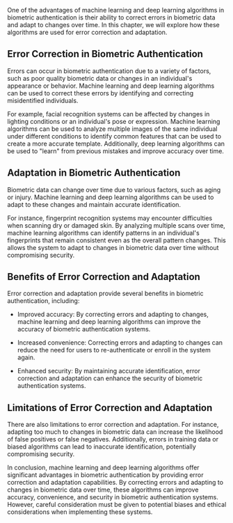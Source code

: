 
One of the advantages of machine learning and deep learning algorithms in biometric authentication is their ability to correct errors in biometric data and adapt to changes over time. In this chapter, we will explore how these algorithms are used for error correction and adaptation.

Error Correction in Biometric Authentication
--------------------------------------------

Errors can occur in biometric authentication due to a variety of factors, such as poor quality biometric data or changes in an individual's appearance or behavior. Machine learning and deep learning algorithms can be used to correct these errors by identifying and correcting misidentified individuals.

For example, facial recognition systems can be affected by changes in lighting conditions or an individual's pose or expression. Machine learning algorithms can be used to analyze multiple images of the same individual under different conditions to identify common features that can be used to create a more accurate template. Additionally, deep learning algorithms can be used to "learn" from previous mistakes and improve accuracy over time.

Adaptation in Biometric Authentication
--------------------------------------

Biometric data can change over time due to various factors, such as aging or injury. Machine learning and deep learning algorithms can be used to adapt to these changes and maintain accurate identification.

For instance, fingerprint recognition systems may encounter difficulties when scanning dry or damaged skin. By analyzing multiple scans over time, machine learning algorithms can identify patterns in an individual's fingerprints that remain consistent even as the overall pattern changes. This allows the system to adapt to changes in biometric data over time without compromising security.

Benefits of Error Correction and Adaptation
-------------------------------------------

Error correction and adaptation provide several benefits in biometric authentication, including:

* Improved accuracy: By correcting errors and adapting to changes, machine learning and deep learning algorithms can improve the accuracy of biometric authentication systems.

* Increased convenience: Correcting errors and adapting to changes can reduce the need for users to re-authenticate or enroll in the system again.

* Enhanced security: By maintaining accurate identification, error correction and adaptation can enhance the security of biometric authentication systems.

Limitations of Error Correction and Adaptation
----------------------------------------------

There are also limitations to error correction and adaptation. For instance, adapting too much to changes in biometric data can increase the likelihood of false positives or false negatives. Additionally, errors in training data or biased algorithms can lead to inaccurate identification, potentially compromising security.

In conclusion, machine learning and deep learning algorithms offer significant advantages in biometric authentication by providing error correction and adaptation capabilities. By correcting errors and adapting to changes in biometric data over time, these algorithms can improve accuracy, convenience, and security in biometric authentication systems. However, careful consideration must be given to potential biases and ethical considerations when implementing these systems.
